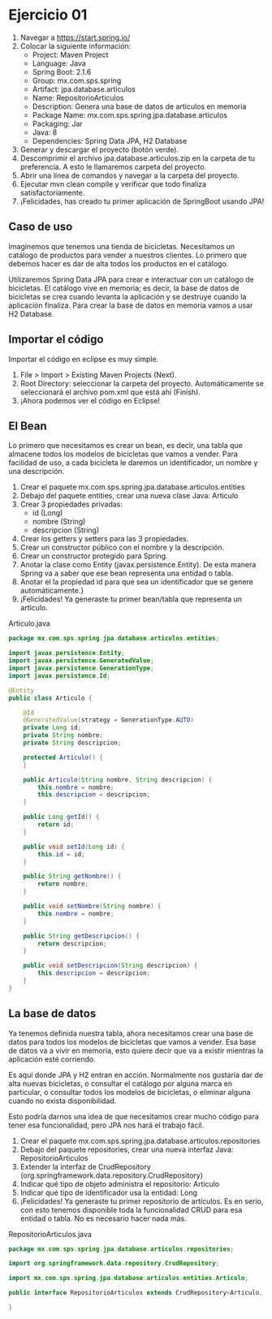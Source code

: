 # Ejercicio 01

1. Navegar a https://start.spring.io/
2. Colocar la siguiente información:
	- Project: Maven Project
	- Language: Java
	- Spring Boot: 2.1.6
	- Group: mx.com.sps.spring
	- Artifact: jpa.database.articulos
	- Name: RepositorioArticulos
	- Description: Genera una base de datos de articulos en memoria
	- Package Name: mx.com.sps.spring.jpa.database.articulos
	- Packaging: Jar
	- Java: 8
	- Dependencies: Spring Data JPA, H2 Database
3. Generar y descargar el proyecto (botón verde).
4. Descomprimir el archivo jpa.database.articulos.zip en la carpeta de tu preferencia. A esto le llamaremos carpeta del proyecto.
5. Abrir una línea de comandos y navegar a la carpeta del proyecto.
6. Ejecutar mvn clean compile y verificar que todo finaliza satisfactoriamente.
7. ¡Felicidades, has creado tu primer aplicación de SpringBoot usando JPA!

## Caso de uso

Imaginemos que tenemos una tienda de bicicletas. Necesitamos un catálogo de productos para vender a nuestros clientes. Lo primero que debemos hacer es dar de alta todos los productos en el catálogo.

Utilizaremos Spring Data JPA para crear e interactuar con un catálogo de bicicletas. El catálogo vive en memoria; es decir, la base de datos de bicicletas se crea cuando levanta la aplicación y se destruye cuando la aplicación finaliza. Para crear la base de datos en memoria vamos a usar H2 Database. 

## Importar el código

Importar el código en eclipse es muy simple.

1. File > Import > Existing Maven Projects (Next).
2. Root Directory: seleccionar la carpeta del proyecto. Automáticamente se seleccionará el archivo pom.xml que está ahí (Finish).
3. ¡Ahora podemos ver el código en Eclipse!

## El Bean

Lo primero que necesitamos es crear un bean, es decir, una tabla que almacene todos los modelos de bicicletas que vamos a vender. Para facilidad de uso, a cada bicicleta le daremos un identificador, un nombre y una descripción.

1. Crear el paquete mx.com.sps.spring.jpa.database.articulos.entities
2. Debajo del paquete entities, crear una nueva clase Java: Articulo
3. Crear 3 propiedades privadas:
	- id (Long)
	- nombre (String)
	- descripcion (String)
4. Crear los getters y setters para las 3 propiedades.
5. Crear un constructor público con el nombre y la descripción.
6. Crear un constructor protegido para Spring.
7. Anotar la clase como Entity (javax.persistence.Entity). De esta manera Spring va a saber que ese bean representa una entidad o tabla.
8. Anotar el la propiedad id para que sea un identificador que se genere automáticamente.}
9. ¡Felicidades! Ya generaste tu primer bean/tabla que representa un artículo.

Articulo.java
```java
package mx.com.sps.spring.jpa.database.articulos.entities;

import javax.persistence.Entity;
import javax.persistence.GeneratedValue;
import javax.persistence.GenerationType;
import javax.persistence.Id;

@Entity
public class Articulo {

	@Id
	@GeneratedValue(strategy = GenerationType.AUTO)
	private Long id;
	private String nombre;
	private String descripcion;

	protected Articulo() {
	}

	public Articulo(String nombre, String descripcion) {
		this.nombre = nombre;
		this.descripcion = descripcion;
	}

	public Long getId() {
		return id;
	}

	public void setId(Long id) {
		this.id = id;
	}

	public String getNombre() {
		return nombre;
	}

	public void setNombre(String nombre) {
		this.nombre = nombre;
	}

	public String getDescripcion() {
		return descripcion;
	}

	public void setDescripcion(String descripcion) {
		this.descripcion = descripcion;
	}
}
```

## La base de datos

Ya tenemos definida nuestra tabla, ahora necesitamos crear una base de datos para todos los modelos de bicicletas que vamos a vender. Esa base de datos va a vivir en memoria, esto quiere decir que va a existir mientras la aplicación esté corriendo.

Es aquí donde JPA y H2 entran en acción. Normalmente nos gustaría dar de alta nuevas bicicletas, o consultar el catálogo por alguna marca en particular, o consultar todos los modelos de bicicletas, o eliminar alguna cuando no exista disponibilidad.

Esto podría darnos una idea de que necesitamos crear mucho código para tener esa funcionalidad, pero JPA nos hará el trabajo fácil.

1. Crear el paquete mx.com.sps.spring.jpa.database.articulos.repositories
2. Debajo del paquete repositories, crear una nueva interfaz Java: RepositorioArticulos
3. Extender la interfaz de CrudRepository (org.springframework.data.repository.CrudRepository)
4. Indicar qué tipo de objeto administra el repositorio: Articulo
5. Indicar qué tipo de identificador usa la entidad: Long
6. ¡Felicidades! Ya generaste tu primer repositorio de artículos. Es en serio, con esto tenemos disponible toda la funcionalidad CRUD para esa entidad o tabla. No es necesario hacer nada más.

RepositorioArticulos.java
```java
package mx.com.sps.spring.jpa.database.articulos.repositories;

import org.springframework.data.repository.CrudRepository;

import mx.com.sps.spring.jpa.database.articulos.entities.Articulo;

public interface RepositorioArticulos extends CrudRepository<Articulo, Long> {

}
```